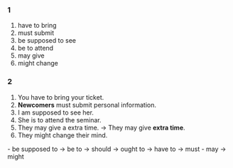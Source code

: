 ### 1
1. have to bring
2. must submit
3. be supposed to see
4. be to attend
5. may give
6. might change
  
### 2
1. You have to bring your ticket.
2. **Newcomers** must submit personal information.
3. I am supposed to see her.
4. She is to attend the seminar.
5. They may give a extra time.
-> They may give **extra time**.
6. They might change their mind.

</hr>
- be supposed to -> be to -> should -> ought to -> have to -> must
- may -> might

